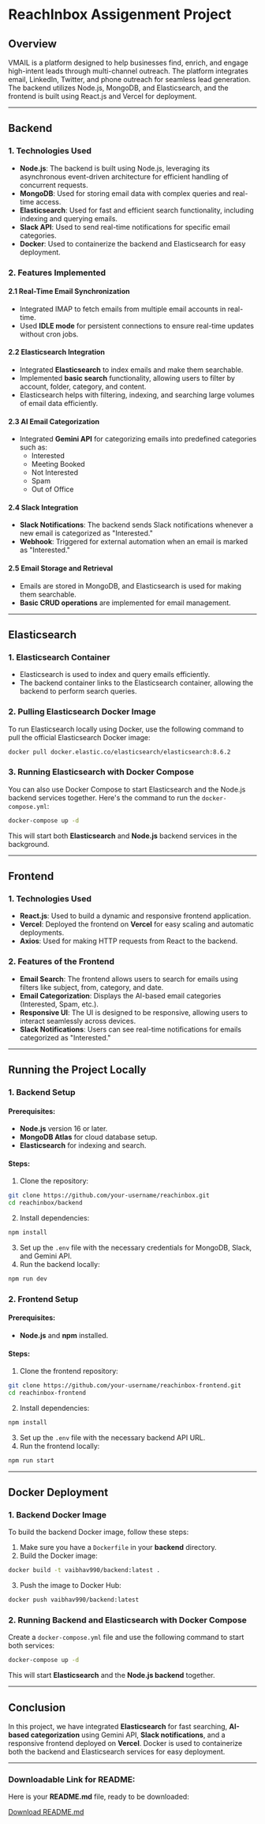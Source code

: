 
# ReachInbox Assigenment Project

## Overview

VMAIL is a platform designed to help businesses find, enrich, and engage high-intent leads through multi-channel outreach. The platform integrates email, LinkedIn, Twitter, and phone outreach for seamless lead generation. The backend utilizes Node.js, MongoDB, and Elasticsearch, and the frontend is built using React.js and Vercel for deployment.

---

## Backend

### 1. **Technologies Used**

- **Node.js**: The backend is built using Node.js, leveraging its asynchronous event-driven architecture for efficient handling of concurrent requests.
- **MongoDB**: Used for storing email data with complex queries and real-time access.
- **Elasticsearch**: Used for fast and efficient search functionality, including indexing and querying emails.
- **Slack API**: Used to send real-time notifications for specific email categories.
- **Docker**: Used to containerize the backend and Elasticsearch for easy deployment.

### 2. **Features Implemented**

#### 2.1 Real-Time Email Synchronization
- Integrated IMAP to fetch emails from multiple email accounts in real-time.
- Used **IDLE mode** for persistent connections to ensure real-time updates without cron jobs.

#### 2.2 Elasticsearch Integration
- Integrated **Elasticsearch** to index emails and make them searchable.
- Implemented **basic search** functionality, allowing users to filter by account, folder, category, and content.
- Elasticsearch helps with filtering, indexing, and searching large volumes of email data efficiently.

#### 2.3 AI Email Categorization
- Integrated **Gemini API** for categorizing emails into predefined categories such as:
  - Interested
  - Meeting Booked
  - Not Interested
  - Spam
  - Out of Office

#### 2.4 Slack Integration
- **Slack Notifications**: The backend sends Slack notifications whenever a new email is categorized as "Interested."
- **Webhook**: Triggered for external automation when an email is marked as "Interested."

#### 2.5 Email Storage and Retrieval
- Emails are stored in MongoDB, and Elasticsearch is used for making them searchable.
- **Basic CRUD operations** are implemented for email management.

---

## Elasticsearch

### 1. **Elasticsearch Container**

- Elasticsearch is used to index and query emails efficiently.
- The backend container links to the Elasticsearch container, allowing the backend to perform search queries.

### 2. **Pulling Elasticsearch Docker Image**

To run Elasticsearch locally using Docker, use the following command to pull the official Elasticsearch Docker image:

```bash
docker pull docker.elastic.co/elasticsearch/elasticsearch:8.6.2
```

### 3. **Running Elasticsearch with Docker Compose**

You can also use Docker Compose to start Elasticsearch and the Node.js backend services together. Here's the command to run the `docker-compose.yml`:

```bash
docker-compose up -d
```

This will start both **Elasticsearch** and **Node.js** backend services in the background.

---

## Frontend

### 1. **Technologies Used**

- **React.js**: Used to build a dynamic and responsive frontend application.
- **Vercel**: Deployed the frontend on **Vercel** for easy scaling and automatic deployments.
- **Axios**: Used for making HTTP requests from React to the backend.

### 2. **Features of the Frontend**

- **Email Search**: The frontend allows users to search for emails using filters like subject, from, category, and date.
- **Email Categorization**: Displays the AI-based email categories (Interested, Spam, etc.).
- **Responsive UI**: The UI is designed to be responsive, allowing users to interact seamlessly across devices.
- **Slack Notifications**: Users can see real-time notifications for emails categorized as "Interested."

---

## Running the Project Locally

### 1. **Backend Setup**

#### Prerequisites:
- **Node.js** version 16 or later.
- **MongoDB Atlas** for cloud database setup.
- **Elasticsearch** for indexing and search.

#### Steps:
1. Clone the repository:

```bash
git clone https://github.com/your-username/reachinbox.git
cd reachinbox/backend
```

2. Install dependencies:

```bash
npm install
```

3. Set up the `.env` file with the necessary credentials for MongoDB, Slack, and Gemini API.
4. Run the backend locally:

```bash
npm run dev
```

### 2. **Frontend Setup**

#### Prerequisites:
- **Node.js** and **npm** installed.

#### Steps:
1. Clone the frontend repository:

```bash
git clone https://github.com/your-username/reachinbox-frontend.git
cd reachinbox-frontend
```

2. Install dependencies:

```bash
npm install
```

3. Set up the `.env` file with the necessary backend API URL.
4. Run the frontend locally:

```bash
npm run start
```

---

## Docker Deployment

### 1. **Backend Docker Image**

To build the backend Docker image, follow these steps:

1. Make sure you have a `Dockerfile` in your **backend** directory.
2. Build the Docker image:

```bash
docker build -t vaibhav990/backend:latest .
```

3. Push the image to Docker Hub:

```bash
docker push vaibhav990/backend:latest
```

### 2. **Running Backend and Elasticsearch with Docker Compose**

Create a `docker-compose.yml` file and use the following command to start both services:

```bash
docker-compose up -d
```

This will start **Elasticsearch** and the **Node.js backend** together.

---

## Conclusion

In this project, we have integrated **Elasticsearch** for fast searching, **AI-based categorization** using Gemini API, **Slack notifications**, and a responsive frontend deployed on **Vercel**. Docker is used to containerize both the backend and Elasticsearch services for easy deployment.

---

### **Downloadable Link for README:**

Here is your **README.md** file, ready to be downloaded:

[Download README.md](sandbox:/mnt/data/ReachInbox_README.md)
